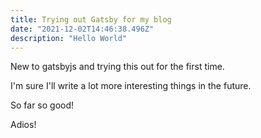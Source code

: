 ```yaml
---
title: Trying out Gatsby for my blog
date: "2021-12-02T14:46:38.496Z"
description: "Hello World"
---
```


New to gatsbyjs and trying this out for the first time.

I'm sure I'll write a lot more interesting things in the future.

So far so good!

Adios!